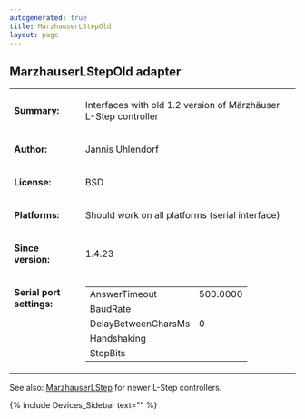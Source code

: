 ```yaml
---
autogenerated: true
title: MarzhauserLStepOld
layout: page
---
```


## MarzhauserLStepOld adapter

<table>

<tr>

<td markdown="1">

**Summary:**

</td>

<td markdown="1">

Interfaces with old 1.2 version of Märzhäuser L-Step controller

</td>

</tr>

<tr>

<td markdown="1">

**Author:**

</td>

<td markdown="1">

Jannis Uhlendorf

</td>

</tr>

<tr>

<td markdown="1">

**License:**

</td>

<td markdown="1">

BSD

</td>

</tr>

<tr>

<td markdown="1">

**Platforms:**

</td>

<td markdown="1">

Should work on all platforms (serial interface)

</td>

</tr>

<tr>

<td markdown="1">

**Since version:**

</td>

<td markdown="1">

1.4.23

</td>

</tr>

<tr>

<td markdown="1" valign=top>

**Serial port settings:**

</td>

<td markdown="1" valign=top>

|                     |          |
| ------------------- | -------- |
| AnswerTimeout       | 500.0000 |
| BaudRate            |          |
| DelayBetweenCharsMs | 0        |
| Handshaking         |          |
| StopBits            |          |

</table>

See also: [MarzhauserLStep](MarzhauserLStep "wikilink") for newer L-Step
controllers.

{% include Devices_Sidebar text="" %}
